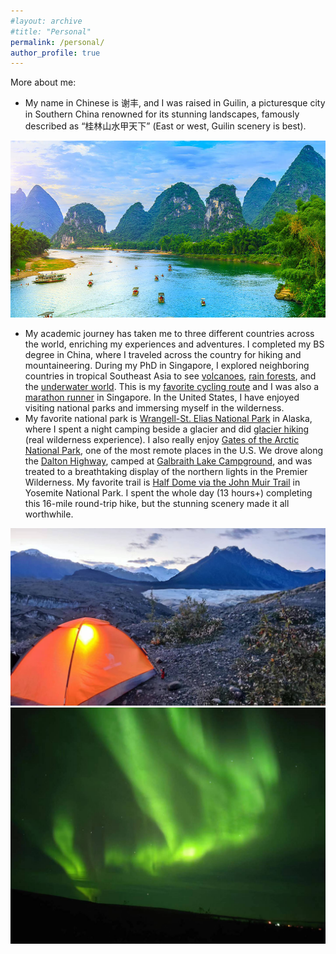 ```yaml
---
#layout: archive
#title: "Personal"
permalink: /personal/
author_profile: true
---
```

More about me:

- My name in Chinese is 谢丰, and I was raised in Guilin, a picturesque city in Southern China renowned for its stunning landscapes, famously described as “桂林山水甲天下” (East or west, Guilin scenery is best).
<img src='/images/1.jpg'>

- My academic journey has taken me to three different countries across the world, enriching my experiences and adventures. I completed my BS degree in China, where I traveled across the country for hiking and mountaineering. During my PhD in Singapore, I explored neighboring countries in tropical Southeast Asia to see [volcanoes](https://fengx13.github.io/images/more_images/volcano.jpg), [rain forests](https://fengx13.github.io/images/more_images/rainforest.jpg), and the [underwater world](https://fengx13.github.io/images/more_images/diving.jpg). This is my [favorite cycling route](https://fengx13.github.io/images/more_images/bestcycle.jpg) and I was also a [marathon runner](https://fengx13.github.io/images/more_images/singaporerun.jpg) in Singapore. In the United States, I have enjoyed visiting national parks and immersing myself in the wilderness.
- My favorite national park is [Wrangell-St. Elias National Park](https://www.nps.gov/wrst/index.htm) in Alaska, where I spent a night camping beside a glacier and did [glacier hiking](https://fengx13.github.io/images/more_images/glacier.jpg) (real wilderness experience). I also really enjoy [Gates of the Arctic National Park](https://www.nps.gov/gaar/index.htm), one of the most remote places in the U.S. We drove along the [Dalton Highway](https://www.alaska.org/guide/dalton-highway), camped at [Galbraith Lake Campground](https://www.blm.gov/visit/galbraith-lake-campground), and was treated to a breathtaking display of the northern lights in the Premier Wilderness. My favorite trail is [Half Dome via the John Muir Trail](https://www.nps.gov/yose/planyourvisit/halfdome.htm) in Yosemite National Park. I spent the whole day (13 hours+) completing this 16-mile round-trip hike, but the stunning scenery made it all worthwhile.
<img src='/images/6.jpg'>
<img src='/images/8.jpg'>

<script type='text/javascript' id='clustrmaps' src='//cdn.clustrmaps.com/map_v2.js?cl=ffffff&w=80&t=n&d=8PlY_7aesNgD_BkoJYSaIC25wStG8FRgfaFYbLuCWls&co=ffffff&cmo=ffffff&cmn=ffffff&ct=ffffff'></script>
